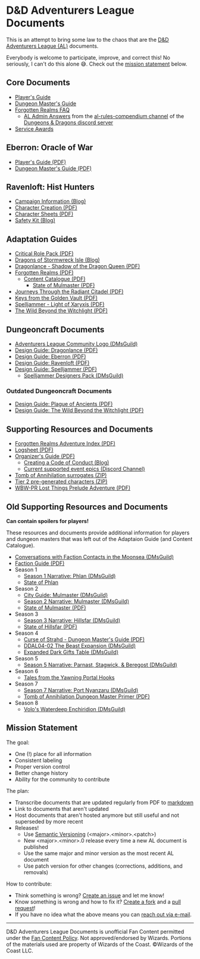 # D&D Adventurers League Documents

This is an attempt to bring some law to the chaos that are the [D&D Adventurers League (AL)](https://dnd.wizards.com/adventurers-league) documents.

Everybody is welcome to participate, improve, and correct this! No seriously, I can't do this alone 😅. Check out the [mission statement](#mission-statement) below.

## Core Documents

- [Player's Guide](DDAL_Players_Guide.md)
- [Dungeon Master's Guide](DDAL_Dungeon_Masters_Guide.md)
- [Forgotten Realms FAQ](DDAL_Forgotten_Realms_FAQ.md)
  - [AL Admin Answers](DDAL_Admin_Answers.md) from the [al-rules-compendium channel](https://discord.com/channels/516367331358801950/1049795363999055883) of the [Dungeons & Dragons discord server](https://discord.gg/dnd)
- [Service Awards](DDAL_Service_Awards.md)

## Eberron: Oracle of War

- [Player's Guide (PDF)](https://media.wizards.com/2021/dnd/downloads/OracleofWar_PGv1_5.pdf)
- [Dungeon Master's Guide (PDF)](https://media.wizards.com/2021/dnd/downloads/OracleofWar_DMGv1_5.pdf)

## Ravenloft: Hist Hunters

- [Campaign Information (Blog)](https://dnd.wizards.com/adventurers-league/mist-hunters)
- [Character Creation (PDF)](https://media.wizards.com/2021/dnd/downloads/MistHunters_char_guide.pdf)
- [Character Sheets (PDF)](https://media.wizards.com/2021/dnd/downloads/charactersheet_ravenloft.pdf)
- [Safety Kit (Blog)](https://yawningportal.dnd.wizards.com/blog/mist-hunters-safety-kit/)

## Adaptation Guides

- [Critical Role Pack (PDF)](https://cdn.discordapp.com/attachments/1049795241433124935/1118294975587827833/DD_Adventurers_League_Critical_Role_Pack_v1.0.pdf)
- [Dragons of Stormwreck Isle (Blog)](https://yawningportal.dnd.wizards.com/blog/dragons-of-stormwreck-isle-adaptation-guidance/)
- [Dragonlance - Shadow of the Dragon Queen (PDF)](https://cdn.discordapp.com/attachments/1049795241433124935/1083919162553946132/Shadow_of_the_Dragon_Queen_Dragonlance_Adaptation_Guide.pdf)
- [Forgotten Realms (PDF)](https://cdn.discordapp.com/attachments/1049795241433124935/1118294976137269279/DD_Adventurers_League_Adaptation_Guide_2014-21_v1.0.pdf)
  - [Content Catalogue (PDF)](https://cdn.discordapp.com/attachments/1049795241433124935/1077708099126825032/Adventurers_League_Content_Catalogue_v9.02.pdf)
    - [State of Mulmaster (PDF)](/unhosted_docs/State-of-Mulmaster-with-Logsheet.pdf)
- [Journeys Through the Radiant Citadel (PDF)](https://cdn.discordapp.com/attachments/1049795241433124935/1118294976909029526/Journeys_Through_the_Radiant_Citadel_Adaptation_Guide.pdf)
- [Keys from the Golden Vault (PDF)](https://cdn.discordapp.com/attachments/1049795241433124935/1102710535520268389/Keys_from_the_Golden_Vault_Adaption_Guide.pdf)
- [Spelljammer - Light of Xaryxis (PDF)](https://cdn.discordapp.com/attachments/1049795241433124935/1118294975856259112/DD_Adventurers_League_Adaptation_Guide_Spelljammer_Light_of_Xaryxis.pdf)
- [The Wild Beyond the Witchlight (PDF)](https://media.wizards.com/2021/dnd/downloads/DDAL_Pack-The_Wild_Beyond_the_Witchlight.pdf)

## Dungeoncraft Documents

- [Adventurers League Community Logo (DMsGuild)](https://www.dmsguild.com/product/343241/Adventurers-League-Community-Logo)
- [Design Guide: Dragonlance (PDF)](https://cdn.discordapp.com/attachments/1049795241433124935/1117959071178424350/DD_Adventurers_League_Dungeoncraft_Dragonlance_v1.2c.pdf)
- [Design Guide: Eberron (PDF)](https://cdn.discordapp.com/attachments/1049795241433124935/1054504818057695344/DD_Adventurers_League_Dungeoncraft_Eberron_v1.0.pdf)
- [Design Guide: Ravenloft (PDF)](https://cdn.discordapp.com/attachments/1049795241433124935/1054504818372255764/DD_Adventurers_League_Dungeoncraft_Ravenloft_v1.0.pdf)
- [Design Guide: Spelljammer (PDF)](https://cdn.discordapp.com/attachments/1049795241433124935/1141922531473883176/Dungeoncraft_Spelljammer_v1.3.pdf)
  - [Spelljammer Designers Pack (DMsGuild)](https://www.dmsguild.com/product/408831/Dungeoncraft-Spelljammer-Designers-Pack)

### Outdated Dungeoncraft Documents

- [Design Guide: Plague of Ancients (PDF)](/unhosted_docs/Dungeoncraft_Adventures_-_Plague_of_Ancients_v2.pdf)
- [Design Guide: The Wild Beyond the Witchlight (PDF)](https://media.wizards.com/2021/dnd/downloads/Dungeoncraft_Wild_Beyond_the_Witchlight_v1.2.pdf)

## Supporting Resources and Documents

- [Forgotten Realms Adventure Index (PDF)](https://media.wizards.com/2021/dnd/downloads/DDAL_Forgotten_Realms_Adventure_Index_v11.0.pdf)
- [Logsheet (PDF)](https://media.wizards.com/2020/dnd/downloads/S10_AL_Logsheet.pdf)
- [Organizer's Guide (PDF)](https://media.wizards.com/2021/dnd/downloads/DDAL_Organizers_Guide_v11.0.pdf)
  - [Creating a Code of Conduct (Blog)](https://yawningportal.dnd.wizards.com/blog/creating-a-code-of-conduct/)
  - [Current supported event epics (Discord Channel)](https://discord.com/channels/516367331358801950/1050208806006702081)
- [Tomb of Annihilation surrogates (ZIP)](https://cdn.discordapp.com/attachments/1049795241433124935/1076223368707199087/925821-ToA_Surrogate_Pack.zip)
- [Tier 2 pre-generated characters (ZIP)](https://cdn.discordapp.com/attachments/1049795241433124935/1076223368333893713/925821-Adventurers_League_Tier_2_Pregenerated_Characters_3.zip)
- [WBW-PR Lost Things Prelude Adventure (PDF)](https://media.wizards.com/2021/dnd/downloads/WBW-PR_Lost_Things_Prelude_Adventure.pdf)

## Old Supporting Resources and Documents

**Can contain spoilers for players!**

These resources and documents provide additional information for players and dungeon masters that was left out of the Adaptaion Guide (and Content Catalogue).

- [Conversations with Faction Contacts in the Moonsea (DMsGuild)](https://www.dmsguild.com/product/171835/Conversations-With-Faction-Contacts-in-the-Moonsea-vol-1)
- [Faction Guide (PDF)](/unhosted_docs/DDAL_FACTION_GUIDE_v701.pdf)
- Season 1
  - [Season 1 Narrative: Phlan (DMsGuild)](https://www.dmsguild.com/product/171065/Season-1-Narrative-Phlan)
  - [State of Phlan](/unhosted_docs/DDAL_State_of_Phlan.md)
- Season 2
  - [City Guide: Mulmaster (DMsGuild)](https://www.dmsguild.com/product/202483/City-Guide-Mulmaster)
  - [Season 2 Narrative: Mulmaster (DMsGuild)](https://www.dmsguild.com/product/171064/Season-2-Narrative-Mulmaster)
  - [State of Mulmaster (PDF)](/unhosted_docs/State-of-Mulmaster-with-Logsheet.pdf)
- Season 3
  - [Season 3 Narrative: Hillsfar (DMsGuild)](https://www.dmsguild.com/product/171062/Season-3-Narrative-Hillsfar)
  - [State of Hillsfar (PDF)](/unhosted_docs/Hillsfar-Regional-Character-Options.pdf)
- Season 4
  - [Curse of Strahd - Dungeon Master's Guide (PDF)](/unhosted_docs/CoS%20-%20Dungeon%20Master's%20Guide.pdf)
  - [DDAL04-02 The Beast Expansion (DMsGuild)](https://www.dmsguild.com/product/180498/DDAL0402-The-Beast-5e-Expansion-OPTIONAL-CONTENT)
  - [Expanded Dark Gifts Table (DMsGuild)](https://www.dmsguild.com/product/186573/DDAL04-Expanded-Dark-Gifts-Table-OPTIONAL-CONTENT)
- Season 5
  - [Season 5 Narrative: Parnast, Stagwick, & Beregost (DMsGuild)](https://www.dmsguild.com/product/209064/Season-5-Narrative-Parnast-Stagwick--Beregost)
- Season 6
  - [Tales from the Yawning Portal Hooks](/unhosted_docs/DDAL_DDHC-TYP_Hooks.md)
- Season 7
  - [Season 7 Narrative: Port Nyanzaru (DMsGuild)](https://www.dmsguild.com/product/264264/Season-7-Narrative-Port-Nyanzaru)
  - [Tomb of Annihilation Dungeon Master Primer (PDF)](unhosted_docs/DDAL_Death_Curse_Primer_v1.3.pdf)
- Season 8
  - [Volo's Waterdeep Enchiridion (DMsGuild)](https://www.dmsguild.com/product/254063/Volos-Waterdeep-Enchiridion-5e)

## Mission Statement

The goal:

- One (!) place for all information
- Consistent labeling
- Proper version control
- Better change history
- Ability for the community to contribute

The plan:

- Transcribe documents that are updated regularly from PDF to [markdown](https://www.markdownguide.org/basic-syntax)
- Link to documents that aren't updated
- Host documents that aren't hosted anymore but still useful and not superseded by more recent
- Releases!
  - Use [Semantic Versioning](https://en.wikipedia.org/wiki/Software_versioning#Semantic_versioning) (\<major>.\<minor>.\<patch>)
  - New \<major>.\<minor>.0 release every time a new AL document is published
  - Use the same major and minor version as the most recent AL document
  - Use patch version for other changes (corrections, additions, and removals)

How to contribute:

- Think something is wrong? [Create an issue](https://github.com/r-koch/ddal-docs/issues) and let me know!
- Know something is wrong and how to fix it? [Create a fork](https://docs.github.com/en/get-started/quickstart/fork-a-repo) and a [pull request](https://github.com/r-koch/ddal-docs/pulls)!
- If you have no idea what the above means you can [reach out via e-mail](mailto:ddal-docs@rkoch.dev).

---

D&D Adventurers League Documents is unofficial Fan Content permitted under the [Fan Content Policy](https://company.wizards.com/en/legal/fancontentpolicy). Not approved/endorsed by Wizards. Portions of the materials used are property of Wizards of the Coast. ©Wizards of the Coast LLC.
